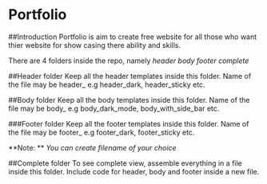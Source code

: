 # Portfolio

##Introduction
Portfolio is aim to create free website for all those who want thier website for show casing there ability and skills.

There are 4 folders inside the repo, namely
*header*
*body*
*footer*
*complete*

##Header folder
Keep all the header templates inside this folder. Name of the file may be header_<description> e.g header_dark, header_sticky etc.
  
##Body folder
Keep all the body templates inside this folder. Name of the file may be body_<description> e.g body_dark_mode, body_with_side_bar etc.
  
###Footer folder
Keep all the footer templates inside this folder. Name of the file may be footer_<description> e.g footer_dark, footer_sticky etc.
  
**Note: ** _You can create filename of your choice_
  
##Complete folder
To see complete view, assemble everything in a file inside this folder. Include code for header, body and footer inside a new file.
